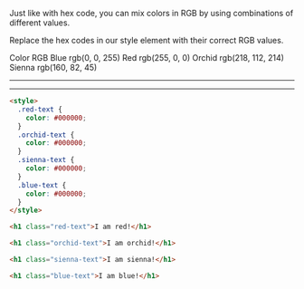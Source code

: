Just like with hex code, you can mix colors in RGB by using combinations of different values.

Replace the hex codes in our style element with their correct RGB values.

Color RGB
Blue rgb(0, 0, 255)
Red rgb(255, 0, 0)
Orchid rgb(218, 112, 214)
Sienna rgb(160, 82, 45)

---

---

```html
<style>
  .red-text {
    color: #000000;
  }
  .orchid-text {
    color: #000000;
  }
  .sienna-text {
    color: #000000;
  }
  .blue-text {
    color: #000000;
  }
</style>

<h1 class="red-text">I am red!</h1>

<h1 class="orchid-text">I am orchid!</h1>

<h1 class="sienna-text">I am sienna!</h1>

<h1 class="blue-text">I am blue!</h1>
```
